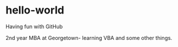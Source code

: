 # hello-world

Having fun with GitHub

2nd year MBA at Georgetown- learning VBA and some other things.
